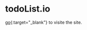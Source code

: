 # todoList.io

[go](https://pleasure01.github.io/todoList.io/){:target="_blank"} to visite the site.
